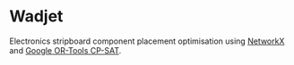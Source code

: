 # Wadjet

Electronics stripboard component placement optimisation using [NetworkX](https://networkx.org/) and [Google OR-Tools CP-SAT](https://developers.google.com/optimization).

